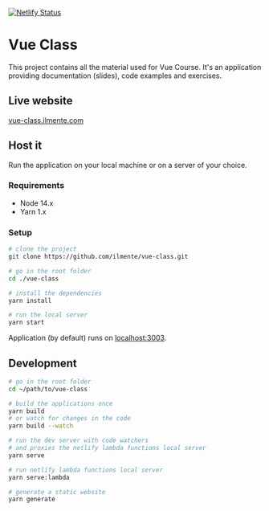 [![Netlify Status](https://api.netlify.com/api/v1/badges/db69df9f-832b-463e-a9e0-a939f0df08c3/deploy-status)](https://app.netlify.com/sites/vue-class-ilmente/deploys)

# Vue Class

This project contains all the material used for Vue Course.
It's an application providing documentation (slides), code examples and exercises.

## Live website

[vue-class.ilmente.com](https://vue-class.ilmente.com)

## Host it

Run the application on your local machine or on a server of your choice.

### Requirements

- Node 14.x
- Yarn 1.x

### Setup

```bash
# clone the project
git clone https://github.com/ilmente/vue-class.git

# go in the root folder
cd ./vue-class

# install the dependencies
yarn install

# run the local server
yarn start
```

Application (by default) runs on [localhost:3003](http://localhost:3003).

## Development

```bash
# go in the root folder
cd ~/path/to/vue-class

# build the applications once
yarn build
# or watch for changes in the code
yarn build --watch

# run the dev server with code watchers
# and proxies the netlify lambda functions local server
yarn serve

# run netlify lambda functions local server
yarn serve:lambda

# generate a static website
yarn generate
```
